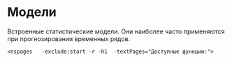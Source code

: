 # Модели

Встроенные статистические модели. Они наиболее часто применяются при прогнозировании временных рядов.

`<nspages   -exclude:start -r -h1  -textPages="Доступные функции:">`

